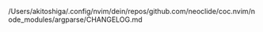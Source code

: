 /Users/akitoshiga/.config/nvim/dein/repos/github.com/neoclide/coc.nvim/node_modules/argparse/CHANGELOG.md